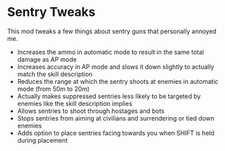 # Sentry Tweaks

This mod tweaks a few things about sentry guns that personally annoyed me.  

* Increases the ammo in automatic mode to result in the same total damage as AP mode
* Increases accuracy in AP mode and slows it down slightly to actually match the skill description
* Reduces the range at which the sentry shoots at enemies in automatic mode (from 50m to 20m)
* Actually makes suppressed sentries less likely to be targeted by enemies like the skill description implies
* Allows sentries to shoot through hostages and bots
* Stops sentries from aiming at civilians and surrendering or tied down enemies
* Adds option to place sentries facing towards you when SHIFT is held during placement
